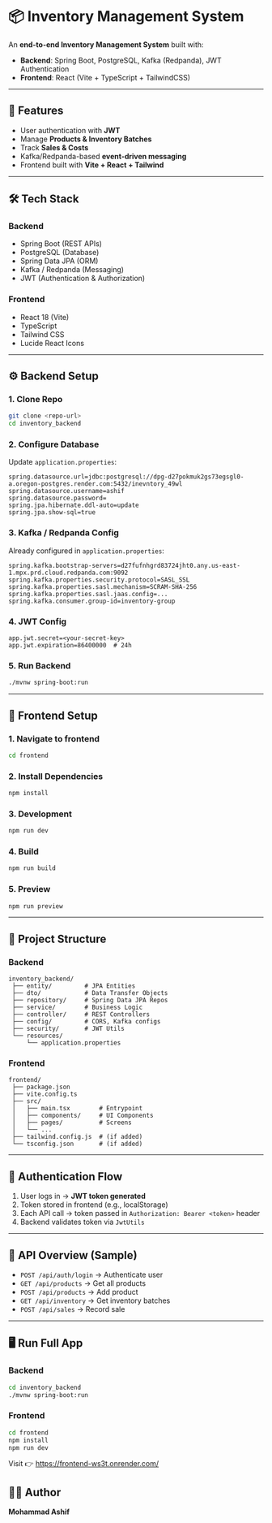 # 📦 Inventory Management System

An **end-to-end Inventory Management System** built with:

* **Backend**: Spring Boot, PostgreSQL, Kafka (Redpanda), JWT Authentication
* **Frontend**: React (Vite + TypeScript + TailwindCSS)

---

## 🚀 Features

* User authentication with **JWT**
* Manage **Products & Inventory Batches**
* Track **Sales & Costs**
* Kafka/Redpanda-based **event-driven messaging**
* Frontend built with **Vite + React + Tailwind**

---

## 🛠️ Tech Stack

### Backend

* Spring Boot (REST APIs)
* PostgreSQL (Database)
* Spring Data JPA (ORM)
* Kafka / Redpanda (Messaging)
* JWT (Authentication & Authorization)

### Frontend

* React 18 (Vite)
* TypeScript
* Tailwind CSS
* Lucide React Icons

---

## ⚙️ Backend Setup

### 1. Clone Repo

```bash
git clone <repo-url>
cd inventory_backend
```

### 2. Configure Database

Update `application.properties`:

```properties
spring.datasource.url=jdbc:postgresql://dpg-d27pokmuk2gs73egsgl0-a.oregon-postgres.render.com:5432/inevntory_49wl
spring.datasource.username=ashif
spring.datasource.password=
spring.jpa.hibernate.ddl-auto=update
spring.jpa.show-sql=true
```

### 3. Kafka / Redpanda Config

Already configured in `application.properties`:

```properties
spring.kafka.bootstrap-servers=d27fufnhgrd83724jht0.any.us-east-1.mpx.prd.cloud.redpanda.com:9092
spring.kafka.properties.security.protocol=SASL_SSL
spring.kafka.properties.sasl.mechanism=SCRAM-SHA-256
spring.kafka.properties.sasl.jaas.config=...
spring.kafka.consumer.group-id=inventory-group
```

### 4. JWT Config

```properties
app.jwt.secret=<your-secret-key>
app.jwt.expiration=86400000  # 24h
```

### 5. Run Backend

```bash
./mvnw spring-boot:run
```

---

## 🎨 Frontend Setup

### 1. Navigate to frontend

```bash
cd frontend
```

### 2. Install Dependencies

```bash
npm install
```

### 3. Development

```bash
npm run dev
```

### 4. Build

```bash
npm run build
```

### 5. Preview

```bash
npm run preview
```

---

## 📂 Project Structure

### Backend

```
inventory_backend/
 ├── entity/         # JPA Entities
 ├── dto/            # Data Transfer Objects
 ├── repository/     # Spring Data JPA Repos
 ├── service/        # Business Logic
 ├── controller/     # REST Controllers
 ├── config/         # CORS, Kafka configs
 ├── security/       # JWT Utils
 └── resources/
     └── application.properties
```

### Frontend

```
frontend/
 ├── package.json
 ├── vite.config.ts
 ├── src/
 │   ├── main.tsx        # Entrypoint
 │   ├── components/     # UI Components
 │   ├── pages/          # Screens
 │   └── ...
 ├── tailwind.config.js  # (if added)
 └── tsconfig.json       # (if added)
```

---

## 🔑 Authentication Flow

1. User logs in → **JWT token generated**
2. Token stored in frontend (e.g., localStorage)
3. Each API call → token passed in `Authorization: Bearer <token>` header
4. Backend validates token via `JwtUtils`

---

## 📝 API Overview (Sample)

* `POST /api/auth/login` → Authenticate user
* `GET /api/products` → Get all products
* `POST /api/products` → Add product
* `GET /api/inventory` → Get inventory batches
* `POST /api/sales` → Record sale

---

## 🖥️ Run Full App

### Backend

```bash
cd inventory_backend
./mvnw spring-boot:run
```

### Frontend

```bash
cd frontend
npm install
npm run dev
```

Visit 👉 https://frontend-ws3t.onrender.com/

## 👨‍💻 Author
**Mohammad Ashif**

